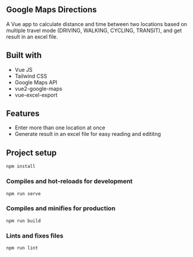 ## Google Maps Directions

A Vue app to calculate distance and time between two locations based on multiple travel mode (DRIVING, WALKING, CYCLING, TRANSIT), and get result in an excel file.

## Built with

- Vue JS
- Tailwind CSS
- Google Maps API
- vue2-google-maps
- vue-excel-export

## Features

- Enter more than one location at once
- Generate result in an excel file for easy reading and edititng

## Project setup
```
npm install
```

### Compiles and hot-reloads for development
```
npm run serve
```

### Compiles and minifies for production
```
npm run build
```

### Lints and fixes files
```
npm run lint
```
